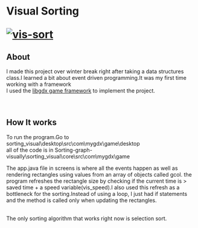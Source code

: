 
     
<h1>Visual Sorting<!h1>




<a href="https://ibb.co/Vvgkt7M"><img src="https://i.ibb.co/kh4PxRq/vis-sort.png" alt="vis-sort" border="0"></a>

<h2>About</h2>
<p>
I made this project over winter break right after taking a data structures class.I learned a bit about event driven programming.It was my first time working with a framework <br>I used the <a href="https://libgdx.badlogicgames.com/">libgdx game framework</a> to implement the project.<br><br><br>
</p>
  <p>
  <h2>How It works</h2>
    To run the program.Go to sorting_visual\desktop\src\com\mygdx\game\desktop <br>
    all of the code is in Sorting-graph-visually\sorting_visual\core\src\com\mygdx\game
     
  </p><p>
     The app.java file in screens is where all the events happen as well as rendering rectangles using values from an array of objects called gcol.
    the program refreshes the rectangle size by checking if the current time is > saved time + a speed variable(vis_speed).I also used this refresh as a bottleneck for the sorting.Instead of using a loop, I just had if statements and the method is called only when updating the rectangles.
    
  </p>
  <p>
 <br>
The only sorting algorithm that works right now is selection sort.
 </p>


  
